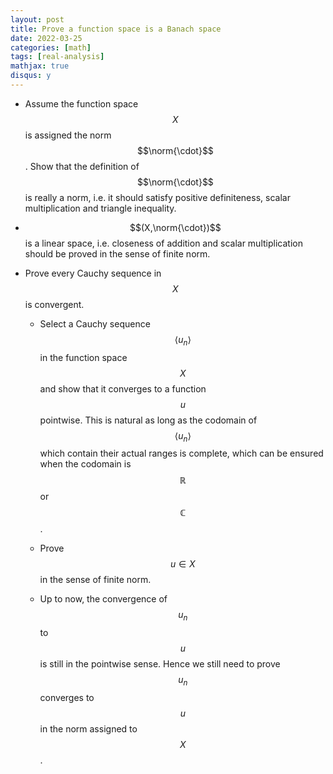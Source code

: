 ```yaml
---
layout: post
title: Prove a function space is a Banach space
date: 2022-03-25
categories: [math]
tags: [real-analysis]
mathjax: true
disqus: y
---
```


-   Assume the function space $$X$$ is assigned the norm $$\norm{\cdot}$$.
    Show that the definition of $$\norm{\cdot}$$ is really a norm, i.e.
    it should satisfy positive definiteness, scalar multiplication and
    triangle inequality.

-   $$(X,\norm{\cdot})$$ is a linear space, i.e. closeness of addition and
    scalar multiplication should be proved in the sense of finite norm.

-   Prove every Cauchy sequence in $$X$$ is convergent.

    -   Select a Cauchy sequence $$\left\langle u_n \right\rangle$$ in the
        function space $$X$$ and show that it converges to a function $$u$$
        pointwise. This is natural as long as the codomain of
        $$\left\langle u_n \right\rangle$$ which contain their actual
        ranges is complete, which can be ensured when the codomain is
        $$\mathbb{R}$$ or $$\mathbb{C}$$.

    -   Prove $$u \in X$$ in the sense of finite norm.

    -   Up to now, the convergence of $$u_n$$ to $$u$$ is still in the
        pointwise sense. Hence we still need to prove $$u_n$$ converges to
        $$u$$ in the norm assigned to $$X$$.
